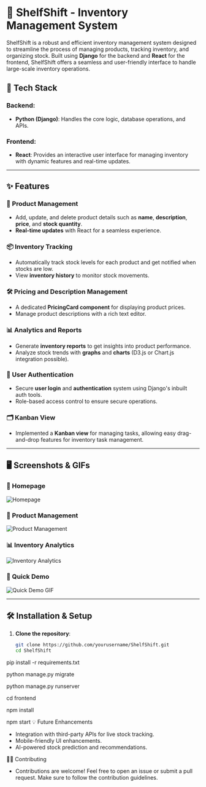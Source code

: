 # 🛒 ShelfShift - Inventory Management System

ShelfShift is a robust and efficient inventory management system designed to streamline the process of managing products, tracking inventory, and organizing stock. Built using **Django** for the backend and **React** for the frontend, ShelfShift offers a seamless and user-friendly interface to handle large-scale inventory operations.

## 🚀 Tech Stack

### Backend:
- **Python (Django)**: Handles the core logic, database operations, and APIs.

### Frontend:
- **React**: Provides an interactive user interface for managing inventory with dynamic features and real-time updates.

---

## ✨ Features

### 📝 Product Management
- Add, update, and delete product details such as **name**, **description**, **price**, and **stock quantity**.
- **Real-time updates** with React for a seamless experience.

### 📦 Inventory Tracking
- Automatically track stock levels for each product and get notified when stocks are low.
- View **inventory history** to monitor stock movements.

### 🛠 Pricing and Description Management
- A dedicated **PricingCard component** for displaying product prices.
- Manage product descriptions with a rich text editor.

### 📊 Analytics and Reports
- Generate **inventory reports** to get insights into product performance.
- Analyze stock trends with **graphs** and **charts** (D3.js or Chart.js integration possible).

### 🔐 User Authentication
- Secure **user login** and **authentication** system using Django's inbuilt auth tools.
- Role-based access control to ensure secure operations.

### 🗂️ Kanban View
- Implemented a **Kanban view** for managing tasks, allowing easy drag-and-drop features for inventory task management.

---

## 🖥️ Screenshots & GIFs

### 📸 Homepage
![Homepage](path_to_your_homepage_screenshot)

### 📝 Product Management
![Product Management](path_to_your_product_management_screenshot)

### 📊 Inventory Analytics
![Inventory Analytics](path_to_your_inventory_analytics_screenshot)

### 🎥 Quick Demo
![Quick Demo GIF](path_to_your_demo_gif)

---

## 🛠 Installation & Setup

1. **Clone the repository**:
   ```bash
   git clone https://github.com/yourusername/ShelfShift.git
   cd ShelfShift

  pip install -r requirements.txt

  python manage.py migrate

  python manage.py runserver
  
  cd frontend

  npm install

  npm start
💡 Future Enhancements

- Integration with third-party APIs for live stock tracking.
- Mobile-friendly UI enhancements.
- AI-powered stock prediction and recommendations.

👨‍💻 Contributing
- Contributions are welcome! Feel free to open an issue or submit a pull request. Make sure to follow the contribution guidelines.


